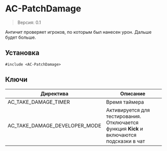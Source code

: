 # AC-PatchDamage
> Версия: 0.1

Античит проверяет игроков, по которым был нанесен урон. Дальше будет больше.

Установка
---------
```pawn
#include <AC-PatchDamage>
```

Ключи
---------
|Директива|Описание|
|---|---|
|AC_TAKE_DAMAGE_TIMER|Время таймера|
|AC_TAKE_DAMAGE_DEVELOPER_MODE|Активируется для тестирования. Отключается функция **Kick** и включаются подсказки в чат|
